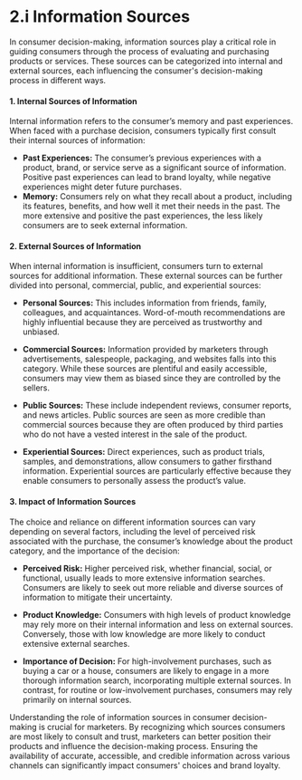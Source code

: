 # 2.i Information Sources



In consumer decision-making, information sources play a critical role in guiding consumers through the process of evaluating and purchasing products or services. These sources can be categorized into internal and external sources, each influencing the consumer's decision-making process in different ways.

#### **1. Internal Sources of Information**
Internal information refers to the consumer’s memory and past experiences. When faced with a purchase decision, consumers typically first consult their internal sources of information:

- **Past Experiences:** The consumer’s previous experiences with a product, brand, or service serve as a significant source of information. Positive past experiences can lead to brand loyalty, while negative experiences might deter future purchases.
- **Memory:** Consumers rely on what they recall about a product, including its features, benefits, and how well it met their needs in the past. The more extensive and positive the past experiences, the less likely consumers are to seek external information.

#### **2. External Sources of Information**
When internal information is insufficient, consumers turn to external sources for additional information. These external sources can be further divided into personal, commercial, public, and experiential sources:

- **Personal Sources:** This includes information from friends, family, colleagues, and acquaintances. Word-of-mouth recommendations are highly influential because they are perceived as trustworthy and unbiased.

- **Commercial Sources:** Information provided by marketers through advertisements, salespeople, packaging, and websites falls into this category. While these sources are plentiful and easily accessible, consumers may view them as biased since they are controlled by the sellers.

- **Public Sources:** These include independent reviews, consumer reports, and news articles. Public sources are seen as more credible than commercial sources because they are often produced by third parties who do not have a vested interest in the sale of the product.

- **Experiential Sources:** Direct experiences, such as product trials, samples, and demonstrations, allow consumers to gather firsthand information. Experiential sources are particularly effective because they enable consumers to personally assess the product’s value.

#### **3. Impact of Information Sources**
The choice and reliance on different information sources can vary depending on several factors, including the level of perceived risk associated with the purchase, the consumer’s knowledge about the product category, and the importance of the decision:

- **Perceived Risk:** Higher perceived risk, whether financial, social, or functional, usually leads to more extensive information searches. Consumers are likely to seek out more reliable and diverse sources of information to mitigate their uncertainty.

- **Product Knowledge:** Consumers with high levels of product knowledge may rely more on their internal information and less on external sources. Conversely, those with low knowledge are more likely to conduct extensive external searches.

- **Importance of Decision:** For high-involvement purchases, such as buying a car or a house, consumers are likely to engage in a more thorough information search, incorporating multiple external sources. In contrast, for routine or low-involvement purchases, consumers may rely primarily on internal sources.


Understanding the role of information sources in consumer decision-making is crucial for marketers. By recognizing which sources consumers are most likely to consult and trust, marketers can better position their products and influence the decision-making process. Ensuring the availability of accurate, accessible, and credible information across various channels can significantly impact consumers' choices and brand loyalty.

